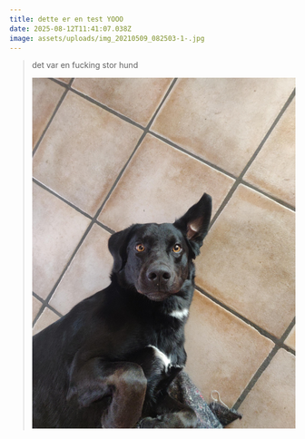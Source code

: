 ```yaml
---
title: dette er en test YOOO
date: 2025-08-12T11:41:07.038Z
image: assets/uploads/img_20210509_082503-1-.jpg
---
```

> d﻿et var en fucking stor hund
>
> ![assets/uploads/img_20210509_082503-1-.jpg](/assets/uploads/img_20210509_082503-1-.jpg "hej")